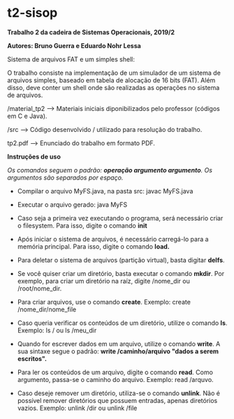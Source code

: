 # t2-sisop
<b>Trabalho 2 da cadeira de Sistemas Operacionais, 2019/2</b>

<b>Autores: Bruno Guerra e Eduardo Nohr Lessa</b>

Sistema de arquivos FAT e um simples shell:

O trabalho consiste na implementação de um simulador de um sistema de arquivos simples, baseado em tabela de alocação de 16 bits (FAT). Além disso, deve conter um shell onde são realizadas as operações no sistema de arquivos.

/material_tp2 --> Materiais iniciais diponibilizados pelo professor (códigos em C e Java).

/src          --> Código desenvolvido / utilizado para resolução do trabalho.

tp2.pdf       --> Enunciado do trabalho em formato PDF.

<b>Instruções de uso</b>

*Os comandos seguem o padrão: <b>operação argumento argumento</b>. Os argumentos são separados por espaço.*

- Compilar o arquivo MyFS.java, na pasta src: javac MyFS.java

- Executar o arquivo gerado: java MyFS

- Caso seja a primeira vez executando o programa, será necessário criar o filesystem. Para isso, digite o comando <b>init</b>

- Após iniciar o sistema de arquivos, é necessário carregá-lo para a memória principal. Para isso, digite o comando <b>load.</b>

- Para deletar o sistema de arquivos (partição virtual), basta digitar <b>delfs</b>.

- Se você quiser criar um diretório, basta executar o comando <b>mkdir</b>. Por exemplo, para criar um diretório na raíz, digite /nome_dir ou /root/nome_dir.

- Para criar arquivos, use o comando <b>create</b>. Exemplo: create /nome_dir/nome_file

- Caso queria verificar os conteúdos de um diretório, utilize o comando <b>ls</b>. Exemplo: ls / ou ls /meu_dir

- Quando for escrever dados em um arquivo, utilize o comando <b>write</b>. A sua sintaxe segue o padrão: <b>write /caminho/arquivo "dados a serem escritos".</b>

- Para ler os conteúdos de um arquivo, digite o comando <b>read</b>. Como argumento, passa-se o caminho do arquivo. Exemplo: read /arquvo.

- Caso deseje remover um diretório, utiliza-se o comando <b>unlink</b>. Não é possível remover diretórios que possuem entradas, apenas diretórios vazios. Exemplo: unlink /dir ou unlink /file
